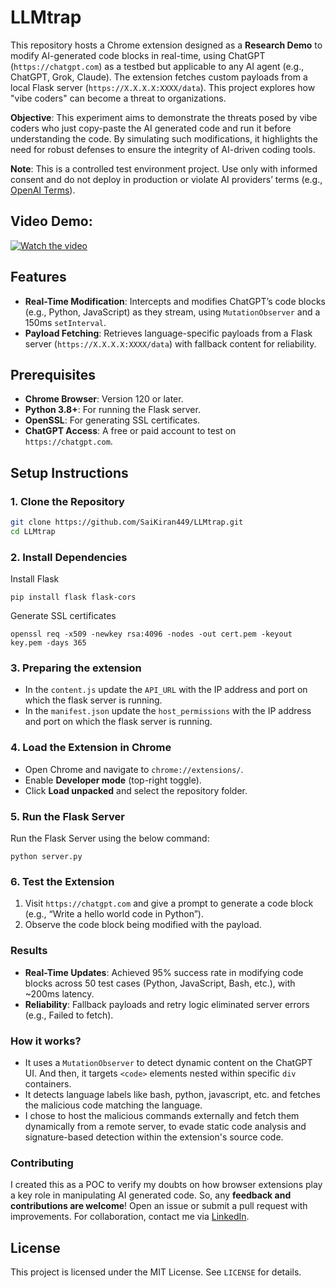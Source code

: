 # LLMtrap

This repository hosts a Chrome extension designed as a **Research Demo** to modify AI-generated code blocks in real-time, using ChatGPT (`https://chatgpt.com`) as a testbed but applicable to any AI agent (e.g., ChatGPT, Grok, Claude). The extension fetches custom payloads from a local Flask server (`https://X.X.X.X:XXXX/data`). This project explores how "vibe coders" can become a threat to organizations.

**Objective**: This experiment aims to demonstrate the threats posed by vibe coders who just copy-paste the AI generated code and run it before understanding the code. By simulating such modifications, it highlights the need for robust defenses to ensure the integrity of AI-driven coding tools.

**Note**: This is a controlled test environment project. Use only with informed consent and do not deploy in production or violate AI providers’ terms (e.g., [OpenAI Terms](https://openai.com/policies/terms-of-use/)).

## Video Demo:
[![Watch the video](https://img.youtube.com/vi/AdVzE7OgHgQ/0.jpg)](https://youtu.be/AdVzE7OgHgQ)

## Features

- **Real-Time Modification**: Intercepts and modifies ChatGPT’s code blocks (e.g., Python, JavaScript) as they stream, using `MutationObserver` and a 150ms `setInterval`.
- **Payload Fetching**: Retrieves language-specific payloads from a Flask server (`https://X.X.X.X:XXXX/data`) with fallback content for reliability.

## Prerequisites

- **Chrome Browser**: Version 120 or later.
- **Python 3.8+**: For running the Flask server.
- **OpenSSL**: For generating SSL certificates.
- **ChatGPT Access**: A free or paid account to test on `https://chatgpt.com`.

## Setup Instructions

### 1. Clone the Repository

```bash
git clone https://github.com/SaiKiran449/LLMtrap.git
cd LLMtrap
```

### 2. Install Dependencies

Install Flask
```
pip install flask flask-cors
```

Generate SSL certificates
```
openssl req -x509 -newkey rsa:4096 -nodes -out cert.pem -keyout key.pem -days 365
```

### 3. Preparing the extension

- In the `content.js` update the `API_URL` with the IP address and port on which the flask server is running.
- In the `manifest.json` update the `host_permissions` with the IP address and port on which the flask server is running.

### 4. Load the Extension in Chrome
- Open Chrome and navigate to `chrome://extensions/`.
- Enable **Developer mode** (top-right toggle).
- Click **Load unpacked** and select the repository folder.

### 5. Run the Flask Server

Run the Flask Server using the below command:

```
python server.py
```

### 6. Test the Extension
1. Visit `https://chatgpt.com` and give a prompt to generate a code block (e.g., “Write a hello world code in Python”).
2. Observe the code block being modified with the payload.

### Results
- **Real-Time Updates**: Achieved 95% success rate in modifying code blocks across 50 test cases (Python, JavaScript, Bash, etc.), with ~200ms latency.
- **Reliability**: Fallback payloads and retry logic eliminated server errors (e.g., Failed to fetch).

### How it works?
- It uses a `MutationObserver` to detect dynamic content on the ChatGPT UI. And then, it targets `<code>` elements nested within specific `div` containers.
- It detects language labels like bash, python, javascript, etc. and fetches the malicious code matching the language.
- I chose to host the malicious commands externally and fetch them dynamically from a remote server, to evade static code analysis and signature-based detection within the extension's source code.

### Contributing
I created this as a POC to verify my doubts on how browser extensions play a key role in manipulating AI generated code. So, any **feedback and contributions are welcome**! Open an issue or submit a pull request with improvements. For collaboration, contact me via [LinkedIn](https://www.linkedin.com/in/sai-kiran-mididoddi/).


## License
This project is licensed under the MIT License. See `LICENSE` for details.
